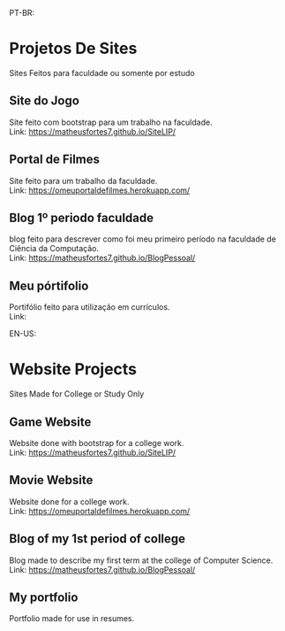 PT-BR:
# Projetos De Sites
Sites Feitos para faculdade ou somente por estudo

## Site do Jogo
Site feito com bootstrap para um trabalho na faculdade. <br>
Link: https://matheusfortes7.github.io/SiteLIP/

## Portal de Filmes
Site feito para um trabalho da faculdade. <br>
Link: https://omeuportaldefilmes.herokuapp.com/

## Blog 1º periodo faculdade
blog feito para descrever como foi meu primeiro período na faculdade de Ciência da Computação. <br>
Link: https://matheusfortes7.github.io/BlogPessoal/

## Meu pórtifolio
Portifólio feito para utilização em currículos. <br>
Link:

EN-US:

# Website Projects
Sites Made for College or Study Only

## Game Website
Website done with bootstrap for a college work. <br>
Link: https://matheusfortes7.github.io/SiteLIP/

## Movie Website
Website done for a college work. <br>
Link: https://omeuportaldefilmes.herokuapp.com/

## Blog of my 1st period of college
Blog made to describe my first term at the college of Computer Science. <br>
Link: https://matheusfortes7.github.io/BlogPessoal/

## My portfolio
Portfolio made for use in resumes. <br>

